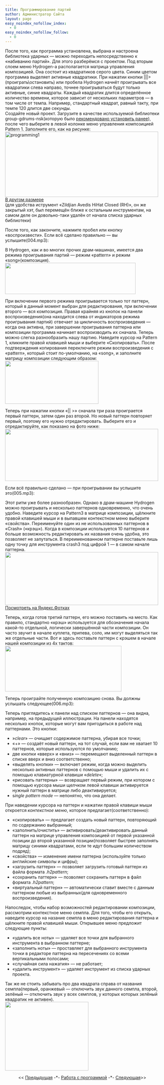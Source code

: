 ```yaml
---
title: Программирование партий
author: Администратор Сайта
layout: page
easy_noindex_nofollow_index:
  - 0
easy_noindex_nofollow_follow:
  - 0
---
```

После того, как программа установлена, выбрана и настроена библиотека ударных &#8212; можно переходить непосредственно к &#171;набиванию партий&#187;. Для этого разберёмся с проектом. Под вторым слоем меню Hydrogen-a располагается матрица управления композицией. Она состоит из квадратиков серого цвета. Синим цветом программа выделяет активные квадратики. При нажатии кнопки |||> (проиграть\остановить) или пробела Hydrogen начнёт проигрывать все квадратики слева направо, точнее проигрываться будут только активные, синие квадраты. Каждый квадратик длится определённое количество времени, которое зависит от нескольких параметров &#8212; в том числе от темпа. Например, стандартный квадрат, равный такту, при темпе 120 длится две секунды.  
Создайте новый проект. Загрузите в качестве используемой библиотеки group-gdrums-nsk(которую было <a href="http://t-hydrogen.ru/samouchitel/work/ustanovka-bibliotek-udarnyx/" target="_blank">рекомендовано установить ранее</a>), после чего выберите в левой колонке меню управления композицией Pattern 1. Заполните его, как на рисунке:  
[<img title="programming1" alt="programming1" src="http://img-fotki.yandex.ru/get/9356/129199783.1/0_c8cf2_7e385ca7_L.png" width="500" height="213" border="0" />][1]  
[В другом размере][2]  
(для удобства иструмент &#171;Zildjian Avedis HiHat Closed (RH)&#187;, он же закрытый хэт, был перемещён ближе к остальным инструментам, на самом деле он довольно-таки удалён от начала списка ударных библиотеки)

После того, как закончите, нажмите пробел или кнопку &#171;воспроизвести&#187;. Если всё сделано правильно &#8212; вы услышите(004.mp3):



В Hydrogen, как и во многих прочих драм-машинах, имеется два режима проигрывания партий &#8212; режим &#171;pattern&#187; и режим &#171;song&#187;(композиция). [<img title="" alt="" src="http://img-fotki.yandex.ru/get/4523/129199783.0/0_72ebb_84c7673d_L.jpg" width="426" height="102" border="0" />][3]

При включении первого режима проигрывается только тот паттерн, который в данный момент выбран для редактирования, при включении второго &#8212; вся композиция. Правая крайняя из кнопок на панели воспроизведения(она находится слева от индикаторов режима проигрывания партий) отвечает за цикличность воспроизведения &#8212; когда она активна, при завершении проигрывания паттерна или композиции программа начинает воспроизводить их сначала. Теперь можно слегка разнообразить нашу партию. Наведите курсор на Pattern 1, кликните правой клавишей мыши и выберите &#171;Скопировать&#187;. После подтверждения копирования переключите режим воспроизведения с &#171;pattern&#187;, который стоит по-умолчанию, на &#171;song&#187;, и заполните матрицу композиции следующим образом:  
[<img src="http://img-fotki.yandex.ru/get/9515/129199783.1/0_c8d05_484beffe_L.png" width="305" height="140" title="" alt="" border="0" />][4]  


Теперь при нажатии кнопки &#171;|| >&#187; сначала три раза проиграется первый паттерн, затем один раз второй. Но новый паттерн повторяет первый, поэтому его нужно отредактировать. Выберите его и отредактируйте, как показано на фото ниже:  
[<img src="http://img-fotki.yandex.ru/get/9151/129199783.1/0_c8d07_308a2258_L.png" width="500" height="170" title="" alt="" border="0" />][5]  
  
Если всё правильно сделано &#8212; при проигрывании вы услышите это(005.mp3):  


Этот ритм уже более разнообразен. Однако в драм-машине Hydrogen можно проигрывать и несколько паттернов одновременно, что очень удобно. Наведите курсор на Pattern3 в матрице композиции, щёлкните правой клавишей мыши и в выпавшем контекстном меню выберите &#171;свойства&#187;. Переименуйте один из не использованных паттернов в &#171;Crash&#187; (&#171;крэш&#187;). Когда в композиции используется 10 паттернов и больше возможность редактировать их названия очень удобна, это позволяет не запутаться. В переименованном паттерне поставьте лишь одну точку для инструмента crash3 под цифрой 1 &#8212; в самом начале паттерна. [<img src="http://img-fotki.yandex.ru/get/9510/129199783.1/0_c8d11_36c23b28_L.png" width="500" height="173" title="" alt="" border="0" />][6]  
[Посмотреть на Яндекс.Фотках][6]

Теперь, когда готов третий паттерн, его можно поставить на место. Как правило, стандартно &#171;крэш&#187; используется для обозначения начала какой-то отдельной, логически завершённой части композиции. Он часто звучит в начале куплета, припева, соло, им могут выделяться так же отдельные части. Вот и здесь поставьте паттерн с крэшем в начале нашей композиции из 4х тактов:  
[<img title="" alt="" src="http://img-fotki.yandex.ru/get/6605/129199783.1/0_8ff88_f355a6b8_L.jpg" width="380" height="149" border="0" />][7]

Теперь проиграйте полученную композицию снова. Вы должны услышать следующее(006.mp3):



Теперь приглядитесь к панели над списком паттернов &#8212; она видна, например, на предыдущей иллюстрации. На панели находятся несколько кнопок, которые могут вам пригодиться в работе над паттернами. Это кнопки:

*    &#187;*clear*&#187; &#8212; очищает содержимое паттерна, убирая все точки;
*   &#171;+&#187; &#8212; создаёт новый паттерн, на тот случай, если вам не хватает 10 паттернов, которые используются по умолчанию;
*   две кнопки &#171;вверх&#187; и &#171;вниз&#187; &#8212; перемещают выделенный паттерн в списке вверх и вниз соответственно;
*   &#171;выделять кнопки&#187; &#8212; включает режим, когда можно выделить несколько активных паттернов с помощью мыши и удалить их с помощью клавиатурной клавиши &#171;*delete*&#171;;
*   &#171;рисовать паттерны&#187; &#8212; возвращает первый режим, при котором с помощью курсора мыши щелчком левой клавиши активируется нужный паттерн в матрице либо деактивируется;
*   s*ingle pattern mode* &#8212; непонятно, что она делает.

При наведении курсора на паттерн и нажатии правой клавиши мыши откроется *контекстное меню*, которое предлагает(соответственно):

*   &#171;скопировать&#187; &#8212; предлагает создать новый паттерн, повторяющий по содержанию выбранный;
*   &#171;заполнить/очистить&#187; &#8212; активировать/деактивировать данный паттерн на матрице управления композицией от первой указанной позиции до второй указанной позиции(позволяет быстрее заполнять матрицу синими квадратами, если те идут большим количеством подряд);
*   &#171;свойства&#187; &#8212; изменение имени паттерна (используйте только английские символы и цифры);
*   &#171;загрузить паттерн&#187; &#8212; позволяет загрузить готовый паттерн из файла формата *.h2pattern*;
*   &#171;сохранить паттерн&#187; &#8212; позволяет сохранить паттерн в файл формата *.h2pattern*;
*   &#171;виртуальный паттерн&#187; &#8212; автоматически ставит вместе с данным паттерном любые из выбранных(для одновременного воспроизведения).

Напоследок, чтобы набор возможностей редактировании композиции, рассмотрим контекстное меню семпла.  Для того, чтобы его открыть, наведите курсор на назание семпла в меню редактирования паттерна и щёлкните правой клавишей мыши. Открывшее меню предложит следующие пункты:

*   &#171;удалить все ноты&#187; &#8212; удаляет все точки для выбранного инструмента в выбранном паттерне;
*   &#171;заполнить ноты&#187; &#8212; проставляет для выбранного инструмента точки в редакторе паттерна на пересечениях со всеми вертикальными полосами;
*   &#171;случайная сила нажатия&#187; &#8212; не работает;
*   &#171;удалить инструмент&#187; &#8212; удаляет инструмент из списка ударных проекта.

Так же не стоить забывать про два квадрата справа от названия семпла(первый, оранжевый &#8212; отключить звук данного семпла, второй, зелёный &#8212; отключить звук у всех семплов, у которых которых зелёный квадратик не активен).  
[<img style="border: 0px;" alt="" src="http://img-fotki.yandex.ru/get/6606/129199783.1/0_90049_8cfb62bf_L.jpg" width="272" height="224" border="0" />][8]

<p style="text-align: center;">
  << <a href="/samouchitel/work/v-razrabotkenastrojka-udarnyx-ch3-nalozhenie-effektov/">Предыдущая</a> -*- <a href="/samouchitel/work/">Работа с программой</a> -*- <a href="/samouchitel/work/izmenenie-dlitelnostej/">Следующая</a>>>
</p>

&nbsp;

 [1]: http://fotki.yandex.ru/users/teachhydrogen/view/822514/
 [2]: http://fotki.yandex.ru/
 [3]: http://fotki.yandex.ru/users/teachhydrogen/view/470715/
 [4]: http://fotki.yandex.ru/users/teachhydrogen/view/822533/
 [5]: http://fotki.yandex.ru/users/teachhydrogen/view/822535/
 [6]: http://fotki.yandex.ru/users/teachhydrogen/view/822545/
 [7]: http://fotki.yandex.ru/users/teachhydrogen/view/589704/
 [8]: http://fotki.yandex.ru/users/teachhydrogen/view/589897/
